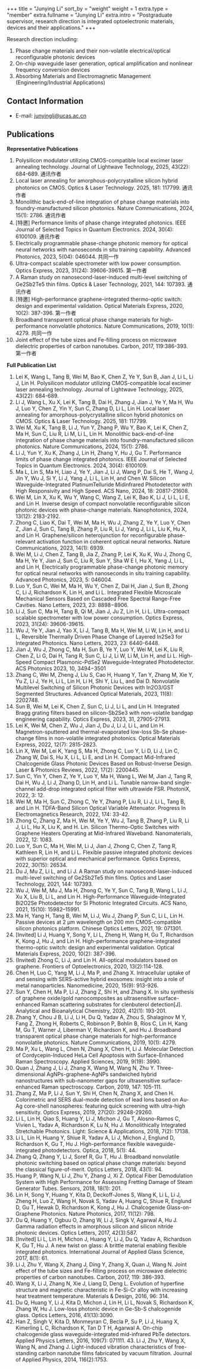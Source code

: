 +++
title = "Junying Li"
sort_by = "weight"
weight = 1
extra.type = "member"
extra.fullname = "Junying Li"
extra.intro = "Postgraduate supervisor, research direction is integrated optoelectronic materials, devices and their applications."
+++

Research direction including:

1. Phase change materials and their non-volatile electrical/optical reconfigurable photonic devices
2. On-chip waveguide laser generation, optical amplification and nonlinear frequency conversion devices
3. Absorbing Materials and Electromagnetic Management (Engineering/Industrial Applications)

## Contact Information

- E-mail: [junyingli@ucas.ac.cn](mailto:junyingli@ucas.ac.cn)

## Publications

**Representative Publications**

1. Polysilicon modulator utilizing CMOS-compatible local excimer laser annealing technology. Journal of Lightwave Technology, 2025, 43(22): 684-689. 通讯作者
2. Local laser annealing for amorphous-polycrystalline silicon hybrid photonics on CMOS. Optics & Laser Technology. 2025, 181: 117799. 通讯作者
3. Monolithic back-end-of-line integration of phase change materials into foundry-manufactured silicon photonics. Nature Communications, 2024, 15(1): 2786. 通讯作者
4. [特邀] Performance limits of phase change integrated photonics. IEEE Journal of Selected Topics in Quantum Electronics. 2024, 30(4): 6100109. 通讯作者
5. Electrically programmable phase-change photonic memory for optical neural networks with nanoseconds in situ training capability. Advanced Photonics, 2023, 5(04): 046044. 共同一作
6. Ultra-compact scalable spectrometer with low power consumption. Optics Express, 2023, 31(24): 39606-39615. 第一作者
7. A Raman study on nanosecond-laser-induced multi-level switching of Ge2Sb2Te5 thin films. Optics & Laser Technology, 2021, 144: 107393. 通讯作者
8. [特邀] High-performance graphene-integrated thermo-optic switch: design and experimental validation. Optical Materials Express, 2020, 10(2): 387-396. 第一作者
9. Broadband transparent optical phase change materials for high-performance nonvolatile photonics. Nature Communications, 2019, 10(1): 4279. 共同一作
10. Joint effect of the tube sizes and Fe-filling process on microwave dielectric properties of carbon nanotubes. Carbon, 2017, 119:386-393. 第一作者

**Full Publication List**

1. Lei K, Wang L, Tang B, Wei M, Bao K, Chen Z, Ye Y, Sun B, Jian J, Li L, Li J, Lin H. Polysilicon modulator utilizing CMOS-compatible local excimer laser annealing technology. Journal of Lightwave Technology, 2025, 43(22): 684-689.
2. Li J, Wang L, Xu X, Lei K, Tang B, Dai H, Zhang J, Jian J, Ye Y, Ma H, Wu J, Luo Y, Chen Z, Yin Y, Sun C, Zhang D, Li L, Lin H. Local laser annealing for amorphous-polycrystalline silicon hybrid photonics on CMOS. Optics & Laser Technology. 2025, 181: 117799.
3. Wei M, Xu K, Tang B, Li J, Yun Y, Zhang P, Wu Y, Bao K, Lei K, Chen Z, Ma H, Sun C, Liu R, Li M, Li L, Lin H. Monolithic back-end-of-line integration of phase change materials into foundry-manufactured silicon photonics. Nature Communications, 2024, 15(1): 2786.
4. Li J, Yun Y, Xu K, Zhang J, Lin H, Zhang Y, Hu J, Gu T. Performance limits of phase change integrated photonics. IEEE Journal of Selected Topics in Quantum Electronics. 2024, 30(4): 6100109.
5. Ma L, Lin S, Ma H, Liao J, Ye Y, Jian J, Li J, Wang P, Dai S, He T, Wang J, Jin Y, Wu J, Si Y, Li J, Yang J, Li L, Lin H, and Chen W. Silicon Waveguide-Integrated PlatinumTelluride Midinfrared Photodetector with High Responsivity and High Speed. ACS Nano, 2024, 18: 20817-21608.
6. Wei M, Lin X, Xu K, Wu Y, Wang C, Wang Z, Lei K, Bao K, Li J, Li L, Li E, and Lin H. Inverse design of compact nonvolatile reconfigurable silicon photonic devices with phase-change materials. Nanophotonics, 2024, 13(12): 2183-2192.
7. Zhong C, Liao K, Dai T, Wei M, Ma H, Wu J, Zhang Z, Ye Y, Luo Y, Chen Z, Jian J, Sun C, Tang B, Zhang P, Liu R, Li J, Yang J, Li L, Liu K, Hu X, and Lin H. Graphene/silicon heterojunction for reconfigurable phase-relevant activation function in coherent optical neural networks. Nature Communications, 2023, 14(1): 6939.
8. Wei M, Li J, Chen Z, Tang B, Jia Z, Zhang P, Lei K, Xu K, Wu J, Zhong C, Ma H, Ye Y, Jian J, Sun C, Liu R, Sun Y, Sha W E I, Hu X, Yang J, Li L, and Lin H, Electrically programmable phase-change photonic memory for optical neural networks with nanoseconds in situ training capability. Advanced Photonics, 2023, 5: 046004.
9. Luo Y, Sun C, Wei M, Ma H, Wu Y, Chen Z, Dai H, Jian J, Sun B, Zhong C, Li J, Richardson K, Lin H, and Li L. Integrated Flexible Microscale Mechanical Sensors Based on Cascaded Free Spectral Range-Free Cavities. Nano Letters, 2023, 23: 8898−8906.
10. Li J, Sun C, Ma H, Tang B, Qi M, Jian J, Ju Z, Lin H, Li L. Ultra-compact scalable spectrometer with low power consumption. Optics Express, 2023, 31(24): 39606-39615.
11. Wu J, Ye Y, Jian J, Yao X, Li J, Tang B, Ma H, Wei M, Li W, Lin H, and Li L, Reversible Thermally Driven Phase Change of Layered In2Se3 for Integrated Photonics. Nano Letters, 2023, 23: 6440-6448.
12. Jian J, Wu J, Zhong C, Ma H, Sun B, Ye Y, Luo Y, Wei M, Lei K, Liu R, Chen Z, Li G, Dai H, Tang R, Sun C, Li J, Li W, Li M, Lin H, and Li L. High-Speed Compact Plasmonic-PdSe2 Waveguide-Integrated Photodetector. ACS Photonics 2023, 10, 3494−3501
13. Zhang C, Wei M, Zheng J, Liu S, Cao H, Huang Y, Tan Y, Zhang M, Xie Y, Yu Z, Li J, Ye H, Li L, Lin H, Li H, Shi Y, Liu L, and Dai D. Nonvolatile Multilevel Switching of Silicon Photonic Devices with In2O3/GST Segmented Structures. Advanced Optical Materials, 2023, 11(8): 2202748.
14. Sun B, Wei M, Lei K, Chen Z, Sun C, Li J, Li L, and Lin H. Integrated Bragg grating filters based on silicon-Sb2Se3 with non-volatile bandgap engineering capability. Optics Express, 2023, 31, 27905-27913.
15. Lei K, Wei M, Chen Z, Wu J, Jian J, Du J, Li J, Li L, and Lin H. Magnetron-sputtered and thermal-evaporated low-loss Sb-Se phase-change films in non-volatile integrated photonics. Optical Materials Express, 2022, 12(7): 2815-2823.
16. Lin X, Wei M, Lei K, Yang S, Ma H, Zhong C, Luo Y, Li D, Li J, Lin C, Zhang W, Dai S, Hu X, Li L, Li E, and Lin H. Compact Mid-Infrared Chalcogenide Glass Photonic Devices Based on Robust-Inverse Design. Laser & Photonics Reviews, 2022, 17(2): 2200445.
17. Sun C, Yin Y, Chen Z, Ye Y, Luo Y, Ma H, Wang L, Wei M, Jian J, Tang R, Dai H, Wu J, Li J, Zhang D, Lin H, and Li L. Tunable narrow-band single-channel add-drop integrated optical filter with ultrawide FSR. PhotoniX, 2022, 3: 12.
18. Wei M, Ma H, Sun C, Zhong C, Ye Y, Zhang P, Liu R, Li J, Li L, Tang B, and Lin H. TDFA-Band Silicon Optical Variable Attenuator. Progress In Electromagnetics Research, 2022, 174: 33-42.
19. Zhong C, Zhang Z, Ma H, Wei M, Ye Y, Wu J, Tang B, Zhang P, Liu R, Li J, Li L, Hu X, Liu K, and H. Lin. Silicon Thermo-Optic Switches with Graphene Heaters Operating at Mid-Infrared Waveband. Nanomaterials, 2022, 12: 1083.
20. Luo Y, Sun C, Ma H, Wei M, Li J, Jian J, Zhong C, Chen Z, Tang R, Kathleen R, Lin H, and Li L. Flexible passive integrated photonic devices with superior optical and mechanical performance. Optics Express, 2022, 30(15): 26534.
21. Du J, Mu Z, Li L, and Li J. A Raman study on nanosecond-laser-induced multi-level switching of Ge2Sb2Te5 thin films. Optics and Laser Technology, 2021, 144: 107393.
22. Wu J, Wei M, Mu J, Ma H, Zhong C, Ye Y, Sun C, Tang B, Wang L, Li J, Xu X, Liu B, Li L, and Lin H. High-Performance Waveguide-Integrated Bi2O2Se Photodetector for Si Photonic Integrated Circuits. ACS Nano, 2021, 15(10): 15982–15991.
23. Ma H, Yang H, Tang B, Wei M, Li J, Wu J, Zhang P, Sun C, Li L, Lin H. Passive devices at 2 µm wavelength on 200 mm CMOS-compatible silicon photonics platform. Chinese Optics Letters, 2021, 19: 071301.
24. [Invited] Li J, Huang Y, Song Y, Li L, Zheng H, Wang H, Gu T, Richardson K, Kong J, Hu J, and Lin H. High-performance graphene-integrated thermo-optic switch: design and experimental validation. Optical Materials Express, 2020, 10(2): 387-396.
25. (Invited) Zhong C, Li J, and Lin H. All-optical modulators based on graphene. Frontiers of Optoelectronics, 2020, 13(2):114-128.
26. Chen H, Luo C, Yang M, Li J, Ma P, and Zhang X. Intracellular uptake of and sensing with SERS-active hybrid exosomes: insight into a role of metal nanoparticles. Nanomedicine, 2020, 15(9): 913-926.
27. Sun Y, Chen H, Ma P, Li J, Zhang Z, Shi H, and Zhang X. In situ synthesis of graphene oxide/gold nanocomposites as ultrasensitive surface-enhanced Raman scattering substrates for clenbuterol detection[J]. Analytical and Bioanalytical Chemistry, 2020, 412(1): 193-201.
28. Zhang Y, Chou J B, Li J, Li H, Du Q, Yadav A, Zhou S, Shalaginov M Y, Fang Z, Zhong H, Roberts C, Robinson P, Bohlin B, Ríos C, Lin H, Kang M, Gu T, Warner J, Liberman V, Richardson K, and Hu J. Broadband transparent optical phase change materials for high-performance nonvolatile photonics. Nature Communications, 2019, 10(1): 4279.
29. Ma P, Xu L, Wang L, Chen N, Zhang X, Chen H, Li J. Molecular Detection of Cordycepin-Induced HeLa Cell Apoptosis with Surface-Enhanced Raman Spectroscopy. Applied Sciences, 2019, 9(19): 3990.
30. Quan J, Zhang J, Li J, Zhang X, Wang M, Wang N, Zhu Y. Three-dimensional AgNPs-graphene-AgNPs sandwiched hybrid nanostructures with sub-nanometer gaps for ultrasensitive surface-enhanced Raman spectroscopy. Carbon, 2019, 147: 105-111.
31. Zhang Z, Ma P, Li J, Sun Y, Shi H, Chen N, Zhang X, and Chen H. Colorimetric and SERS dual-mode detection of lead Ions based on Au-Ag core-shell nanospheres: featuring quick screening with ultra-high sensitivity. Optics Express, 2019, 27(20): 29248-29260.
32. Li L, Lin H, Qiao S, Huang Y, Li J, Michon J, Gu T, Alosno-Ramos C, Vivien L, Yadav A, Richardson K, Lu N, Hu J. Monolithically Integrated Stretchable Photonics. Light: Science & Applications, 2018, 7(2): 17138.
33. Li L, Lin H, Huang Y, Shiue R, Yadav A, Li J, Michon J, Englund D, Richardson K, Gu T, Hu J. High-performance flexible waveguide-integrated photodetectors. Optica, 2018, 5(1): 44.
34. Zhang Q, Zhang Y, Li J, Soref R, Gu T, Hu J. Broadband nonvolatile photonic switching based on optical phase change materials: beyond the classical figure-of-merit. Optics Letters, 2018, 43(1): 94.
35. Huang P, Wang N, Li J, Zhu Y, Zhang J, Xi Z. Optical Fiber Demodulation System with High Performance for Assessing Fretting Damage of Steam Generator Tubes. Sensors, 2018, 18(1): 201.
36. Lin H, Song Y, Huang Y, Kita D, Deckoff-Jones S, Wang K, Li L, Li J, Zheng H, Luo Z, Wang H, Novak S, Yadav A, Huang C, Shiue R, Englund D, Gu T, Hewak D, Richardson K, Kong J, Hu J. Chalcogenide Glass-on-Graphene Photonics. Nature Photonics, 2017, 11(12): 798.
37. Du Q, Huang Y, Ogbuu O, Zhang W, Li J, Singk V, Agarwal A, Hu J. Gamma radiation effects in amorphous silicon and silicon nitride photonic devices. Optics Letters, 2017, 42(3):587.
38. [Invited] Li L, Lin H, Michon J, Huang Y, Li J, Du Q, Yadav A, Richardson K, Gu T, Hu J. A new twist on glass: A brittle material enabling flexible integrated photonics. International Journal of Applied Glass Science, 2017, 8(1): 61.
39. Li J, Zhu Y, Wang X, Zhang J, Ding Y, Zhang X, Quan J, Wang N. Joint effect of the tube sizes and Fe-filling process on microwave dielectric properties of carbon nanotubes. Carbon, 2017, 119: 386-393.
40. Wang X, Li J, Zhang N, Xie J, Liang D, Deng L. Evolution of hyperfine structure and magnetic characteristic in Fe-Si-Cr alloy with increasing heat treatment temperature. Materials & Design, 2016, 96: 314.
41. Du Q, Huang Y, Li J, Kita D, Michon J, Lin H, Li L, Novak S, Richardson K, Zhang W, Hu J. Low-loss photonic device in Ge-Sb-S chalcogenide glass. Optics Letters, 2016, 41(13):3090.
42. Han Z, Singh V, Kita D, Monmeyran C, Becla P, Su P, Li J, Huang X, Kimerling L C, Richardson K, Tan D T H, Agarwal A. On-chip chalcogenide glass waveguide-integrated mid-infrared PbTe detectors. Applied Physics Letters, 2016, 109(7): 071111.
​43. Li J, Zhu Y, Wang X, Wang N, and Zhang J. Light-induced vibration characteristics of free-standing carbon nanotube films fabricated by vacuum filtration. Journal of Applied Physics, 2014, 116(2):1753.